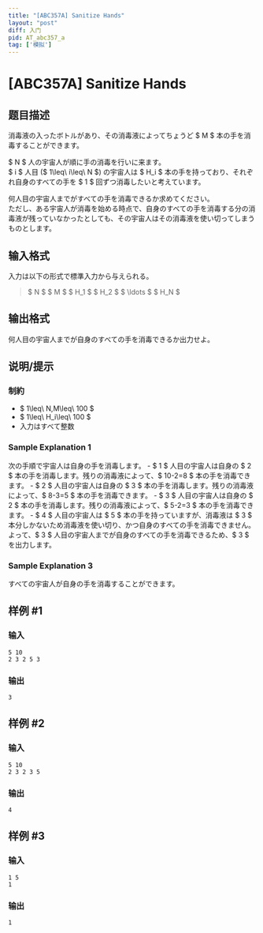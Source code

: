 ```yaml
---
title: "[ABC357A] Sanitize Hands"
layout: "post"
diff: 入门
pid: AT_abc357_a
tag: ['模拟']
---
```


# [ABC357A] Sanitize Hands

## 题目描述

[problemUrl]: https://atcoder.jp/contests/abc357/tasks/abc357_a

消毒液の入ったボトルがあり、その消毒液によってちょうど $ M $ 本の手を消毒することができます。

$ N $ 人の宇宙人が順に手の消毒を行いに来ます。  
$ i $ 人目 ($ 1\leq\ i\leq\ N $) の宇宙人は $ H_i $ 本の手を持っており、それぞれ自身のすべての手を $ 1 $ 回ずつ消毒したいと考えています。

何人目の宇宙人までがすべての手を消毒できるか求めてください。  
ただし、ある宇宙人が消毒を始める時点で、自身のすべての手を消毒する分の消毒液が残っていなかったとしても、その宇宙人はその消毒液を使い切ってしまうものとします。

## 输入格式

入力は以下の形式で標準入力から与えられる。

> $ N $ $ M $ $ H_1 $ $ H_2 $ $ \ldots $ $ H_N $

## 输出格式

何人目の宇宙人までが自身のすべての手を消毒できるか出力せよ。

## 说明/提示

### 制約

- $ 1\leq\ N,M\leq\ 100 $
- $ 1\leq\ H_i\leq\ 100 $
- 入力はすべて整数

### Sample Explanation 1

次の手順で宇宙人は自身の手を消毒します。 - $ 1 $ 人目の宇宙人は自身の $ 2 $ 本の手を消毒します。残りの消毒液によって、$ 10-2=8 $ 本の手を消毒できます。 - $ 2 $ 人目の宇宙人は自身の $ 3 $ 本の手を消毒します。残りの消毒液によって、$ 8-3=5 $ 本の手を消毒できます。 - $ 3 $ 人目の宇宙人は自身の $ 2 $ 本の手を消毒します。残りの消毒液によって、$ 5-2=3 $ 本の手を消毒できます。 - $ 4 $ 人目の宇宙人は $ 5 $ 本の手を持っていますが、消毒液は $ 3 $ 本分しかないため消毒液を使い切り、かつ自身のすべての手を消毒できません。 よって、$ 3 $ 人目の宇宙人までが自身のすべての手を消毒できるため、$ 3 $ を出力します。

### Sample Explanation 3

すべての宇宙人が自身の手を消毒することができます。

## 样例 #1

### 输入

```
5 10
2 3 2 5 3
```

### 输出

```
3
```

## 样例 #2

### 输入

```
5 10
2 3 2 3 5
```

### 输出

```
4
```

## 样例 #3

### 输入

```
1 5
1
```

### 输出

```
1
```

